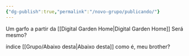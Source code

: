 ```yaml
---
{"dg-publish":true,"permalink":"/novo-grupo/publicando/"}
---
```


Um garfo a partir da [[Digital Garden Home\|Digital Garden Home]]
Será mesmo?


índice
[[Grupo/Abaixo desta\|Abaixo desta]]
como é, meu brother?

